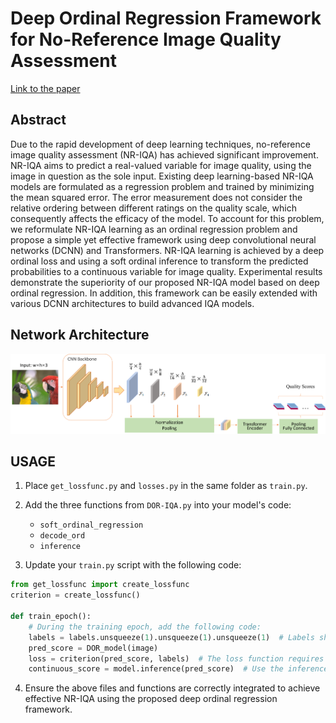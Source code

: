 # Deep Ordinal Regression Framework for No-Reference Image Quality Assessment

[Link to the paper](https://ieeexplore.ieee.org/document/10104062)

## Abstract
Due to the rapid development of deep learning techniques, no-reference image quality assessment (NR-IQA) has achieved significant improvement. NR-IQA aims to predict a real-valued variable for image quality, using the image in question as the sole input. Existing deep learning-based NR-IQA models are formulated as a regression problem and trained by minimizing the mean squared error. The error measurement does not consider the relative ordering between different ratings on the quality scale, which consequently affects the efficacy of the model. To account for this problem, we reformulate NR-IQA learning as an ordinal regression problem and propose a simple yet effective framework using deep convolutional neural networks (DCNN) and Transformers. NR-IQA learning is achieved by a deep ordinal loss and using a soft ordinal inference to transform the predicted probabilities to a continuous variable for image quality. Experimental results demonstrate the superiority of our proposed NR-IQA model based on deep ordinal regression. In addition, this framework can be easily extended with various DCNN architectures to build advanced IQA models.

## Network Architecture
![Network Architecture](network/pipeline.png)

## USAGE

1. Place `get_lossfunc.py` and `losses.py` in the same folder as `train.py`.

2. Add the three functions from `DOR-IQA.py` into your model's code:
    - `soft_ordinal_regression`
    - `decode_ord`
    - `inference`

3. Update your `train.py` script with the following code:

```python
from get_lossfunc import create_lossfunc
criterion = create_lossfunc()

def train_epoch():
    # During the training epoch, add the following code:
    labels = labels.unsqueeze(1).unsqueeze(1).unsqueeze(1)  # Labels should be 4-dimensional
    pred_score = DOR_model(image)
    loss = criterion(pred_score, labels)  # The loss function requires predictions to be a probability distribution
    continuous_score = model.inference(pred_score)  # Use the inference function to get the desired score by ordinal regression
```

4. Ensure the above files and functions are correctly integrated to achieve effective NR-IQA using the proposed deep ordinal regression framework.


